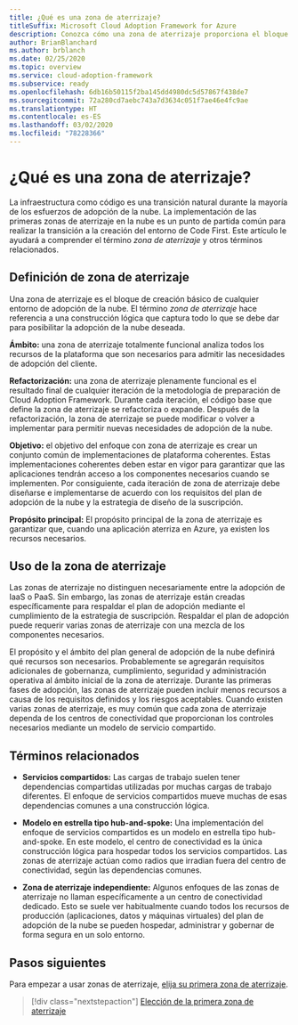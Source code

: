 ```yaml
---
title: ¿Qué es una zona de aterrizaje?
titleSuffix: Microsoft Cloud Adoption Framework for Azure
description: Conozca cómo una zona de aterrizaje proporciona el bloque de creación básico de cualquier entorno de adopción de la nube.
author: BrianBlanchard
ms.author: brblanch
ms.date: 02/25/2020
ms.topic: overview
ms.service: cloud-adoption-framework
ms.subservice: ready
ms.openlocfilehash: 6db16b50115f2ba145dd4980dc5d57867f438de7
ms.sourcegitcommit: 72a280cd7aebc743a7d3634c051f7ae46e4fc9ae
ms.translationtype: HT
ms.contentlocale: es-ES
ms.lasthandoff: 03/02/2020
ms.locfileid: "78228366"
---
```

<!-- markdownlint-disable MD026 -->

# <a name="what-is-a-landing-zone"></a>¿Qué es una zona de aterrizaje?

La infraestructura como código es una transición natural durante la mayoría de los esfuerzos de adopción de la nube. La implementación de las primeras zonas de aterrizaje en la nube es un punto de partida común para realizar la transición a la creación del entorno de Code First. Este artículo le ayudará a comprender el término _zona de aterrizaje_ y otros términos relacionados.

## <a name="landing-zone-definition"></a>Definición de zona de aterrizaje

Una zona de aterrizaje es el bloque de creación básico de cualquier entorno de adopción de la nube. El término _zona de aterrizaje_ hace referencia a una construcción lógica que captura todo lo que se debe dar para posibilitar la adopción de la nube deseada.

**Ámbito:** una zona de aterrizaje totalmente funcional analiza todos los recursos de la plataforma que son necesarios para admitir las necesidades de adopción del cliente.

**Refactorización:** una zona de aterrizaje plenamente funcional es el resultado final de cualquier iteración de la metodología de preparación de Cloud Adoption Framework. Durante cada iteración, el código base que define la zona de aterrizaje se refactoriza o expande. Después de la refactorización, la zona de aterrizaje se puede modificar o volver a implementar para permitir nuevas necesidades de adopción de la nube.

**Objetivo:** el objetivo del enfoque con zona de aterrizaje es crear un conjunto común de implementaciones de plataforma coherentes. Estas implementaciones coherentes deben estar en vigor para garantizar que las aplicaciones tendrán acceso a los componentes necesarios cuando se implementen. Por consiguiente, cada iteración de zona de aterrizaje debe diseñarse e implementarse de acuerdo con los requisitos del plan de adopción de la nube y la estrategia de diseño de la suscripción.

**Propósito principal:** El propósito principal de la zona de aterrizaje es garantizar que, cuando una aplicación aterriza en Azure, ya existen los recursos necesarios.

## <a name="landing-zone-usage"></a>Uso de la zona de aterrizaje

Las zonas de aterrizaje no distinguen necesariamente entre la adopción de IaaS o PaaS. Sin embargo, las zonas de aterrizaje están creadas específicamente para respaldar el plan de adopción mediante el cumplimiento de la estrategia de suscripción. Respaldar el plan de adopción puede requerir varias zonas de aterrizaje con una mezcla de los componentes necesarios.

El propósito y el ámbito del plan general de adopción de la nube definirá qué recursos son necesarios. Probablemente se agregarán requisitos adicionales de gobernanza, cumplimiento, seguridad y administración operativa al ámbito inicial de la zona de aterrizaje. Durante las primeras fases de adopción, las zonas de aterrizaje pueden incluir menos recursos a causa de los requisitos definidos y los riesgos aceptables.  Cuando existen varias zonas de aterrizaje, es muy común que cada zona de aterrizaje dependa de los centros de conectividad que proporcionan los controles necesarios mediante un modelo de servicio compartido.

## <a name="related-terms"></a>Términos relacionados

- **Servicios compartidos:** Las cargas de trabajo suelen tener dependencias compartidas utilizadas por muchas cargas de trabajo diferentes. El enfoque de servicios compartidos mueve muchas de esas dependencias comunes a una construcción lógica.

- **Modelo en estrella tipo hub-and-spoke:** Una implementación del enfoque de servicios compartidos es un modelo en estrella tipo hub-and-spoke. En este modelo, el centro de conectividad es la única construcción lógica para hospedar todos los servicios compartidos. Las zonas de aterrizaje actúan como radios que irradian fuera del centro de conectividad, según las dependencias comunes.

- **Zona de aterrizaje independiente:** Algunos enfoques de las zonas de aterrizaje no llaman específicamente a un centro de conectividad dedicado. Esto se suele ver habitualmente cuando todos los recursos de producción (aplicaciones, datos y máquinas virtuales) del plan de adopción de la nube se pueden hospedar, administrar y gobernar de forma segura en un solo entorno.

## <a name="next-steps"></a>Pasos siguientes

Para empezar a usar zonas de aterrizaje, [elija su primera zona de aterrizaje](./first-landing-zone.md).

> [!div class="nextstepaction"]
> [Elección de la primera zona de aterrizaje](./first-landing-zone.md)
